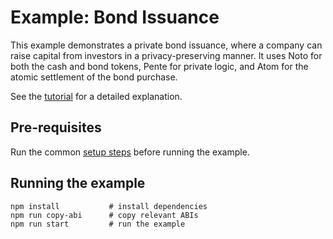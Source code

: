 # Example: Bond Issuance

This example demonstrates a private bond issuance, where a company can raise capital from investors in a privacy-preserving manner. It uses Noto for both the cash and bond tokens, Pente for private logic, and Atom for the atomic settlement of the bond purchase.

See the [tutorial](https://lf-decentralized-trust-labs.github.io/paladin/head/tutorials/bond-issuance/) for a detailed explanation.

## Pre-requisites

Run the common [setup steps](../README.md) before running the example.

## Running the example

```shell
npm install           # install dependencies
npm run copy-abi      # copy relevant ABIs
npm run start         # run the example
```